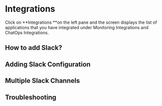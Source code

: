 # Integrations

Click on **Integrations **on the left pane and the screen displays the list of applications that you have integrated under Monitoring Integrations and ChatOps Integrations.

## How to add Slack?

## Adding Slack Configuration

## Multiple Slack Channels

## Troubleshooting



